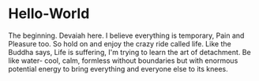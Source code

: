 # Hello-World
The beginning.
Devaiah here. I believe everything is temporary, Pain and Pleasure too. So hold on and enjoy the crazy ride called life.
Like the Buddha says, Life is suffering, I'm trying to learn the art of detachment. 
Be like water- cool, calm, formless without boundaries but with enormous potential energy to bring everything and everyone else to its knees. 

